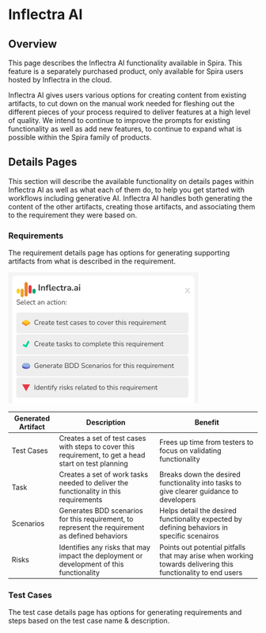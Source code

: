 # Inflectra AI

## Overview

This page describes the Inflectra AI functionality available in Spira. This feature is a separately purchased product, only available for Spira users hosted by Inflectra in the cloud. 

Inflectra AI gives users various options for creating content from existing artifacts, to cut down on the manual work needed for fleshing out the different pieces of your process required to deliver features at a high level of quality. We intend to continue to improve the prompts for existing functionality as well as add new features, to continue to expand what is possible within the Spira family of products. 

## Details Pages

This section will describe the available functionality on details pages within Inflectra AI as well as what each of them do, to help you get started with workflows including generative AI. Inflectra AI handles both generating the content of the other artifacts, creating those artifacts, and associating them to the requirement they were based on. 


### Requirements

The requirement details page has options for generating supporting artifacts from what is described in the requirement. 

![](img/Inflectra_ai_requirements_details.png)

| Generated Artifact | Description                                                                                                   | Benefit           |
|--------------------|---------------------------------------------------------------------------------------------------------------|-------------------|
| Test Cases         | Creates a set of test cases with steps to cover this requirement, to get a head start on test planning        | Frees up time from testers to focus on validating functionality |
| Task               | Creates a set of work tasks needed to deliver the functionality in this requirements                          | Breaks down the desired functionality into tasks to give clearer guidance to developers |
| Scenarios          | Generates BDD scenarios for this requirement, to represent the requirement as defined behaviors               | Helps detail the desired functionality expected by defining behaviors in specific scenairos |
| Risks              | Identifies any risks that may impact the deployment or development of this functionality                      | Points out potential pitfalls that may arise when working towards delivering this functionality to end users | 


### Test Cases

The test case details page has options for generating requirements and steps based on the test case name & description. 